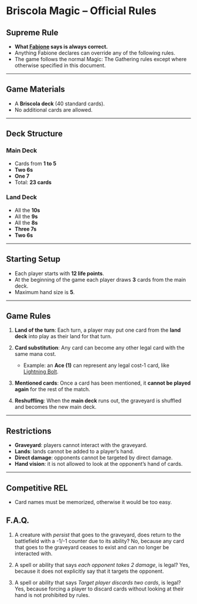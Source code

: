 # Briscola Magic – Official Rules

## Supreme Rule

- **What [Fabione](https://www.lpfc.it/players/romagnolifabio/) says is always correct.**
- Anything Fabione declares can override any of the following rules.
- The game follows the normal Magic: The Gathering rules except where otherwise specified in this document.

---

## Game Materials

- A **Briscola deck** (40 standard cards).
- No additional cards are allowed.

---

## Deck Structure

### Main Deck

- Cards from **1 to 5**
- **Two 6s**
- **One 7**
- Total: **23 cards**

### Land Deck

- All the **10s**
- All the **9s**
- All the **8s**
- **Three 7s**
- **Two 6s**

---

## Starting Setup

- Each player starts with **12 life points**.
- At the beginning of the game each player draws **3** cards from the main deck.
- Maximum hand size is **5**.

---

## Game Rules

1. **Land of the turn**:
   Each turn, a player may put one card from the **land deck** into play as their land for that turn.

2. **Card substitution**:
   Any card can become any other legal card with the same mana cost.
   - Example: an **Ace (1)** can represent any legal cost-1 card, like [Lightning Bolt](https://scryfall.com/search?as=grid&order=name&q=Lightning+Bolt+%28game%3Apaper%29).

3. **Mentioned cards**:
   Once a card has been mentioned, it **cannot be played again** for the rest of the match.

4. **Reshuffling**:
   When the **main deck** runs out, the graveyard is shuffled and becomes the new main deck.

---

## Restrictions

- **Graveyard**: players cannot interact with the graveyard.
- **Lands**: lands cannot be added to a player’s hand.
- **Direct damage**: opponents cannot be targeted by direct damage.
- **Hand vision**: it is not allowed to look at the opponent’s hand of cards.

---

## Competitive REL

- Card names must be memorized, otherwise it would be too easy.

## F.A.Q.

1. A creature with _persist_ that goes to the graveyard, does return to the battlefield with a -1/-1 counter due to its ability?
   No, because any card that goes to the graveyard ceases to exist and can no longer be interacted with.

2. A spell or ability that says _each opponent takes 2 damage_, is legal?
   Yes, because it does not explicitly say that it targets the opponent.

3. A spell or ability that says _Target player discards two cards_, is legal?
   Yes, because forcing a player to discard cards without looking at their hand is not prohibited by rules.
